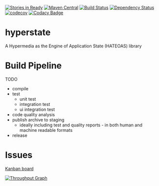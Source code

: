 [![Stories in Ready](https://badge.waffle.io/mountain-pass/hyperstate.png?label=ready&title=Ready)](https://waffle.io/mountain-pass/hyperstate)
[![Maven Central](https://maven-badges.herokuapp.com/maven-central/au.com.mountain-pass/hyperstate/badge.svg)](https://maven-badges.herokuapp.com/maven-central/au.com.mountain-pass/hyperstate)
[![Build Status](https://snap-ci.com/mountain-pass/hyperstate/branch/master/build_image)](https://snap-ci.com/mountain-pass/hyperstate/branch/master)
[![Dependency Status](https://www.versioneye.com/user/projects/57722af8143be6003a072886/badge.svg?style=flat-square)](https://www.versioneye.com/user/projects/57722af8143be6003a072886)
[![codecov](https://codecov.io/gh/mountain-pass/hyperstate/branch/master/graph/badge.svg)](https://codecov.io/gh/mountain-pass/hyperstate)
[![Codacy Badge](https://api.codacy.com/project/badge/Grade/90f8809f309e497c91e9a48cbcb4078b)](https://www.codacy.com/app/mountain-pass/hyperstate?utm_source=github.com&amp;utm_medium=referral&amp;utm_content=mountain-pass/hyperstate&amp;utm_campaign=Badge_Grade)

# hyperstate
A Hypermedia as the Engine of Application State (HATEOAS) library

# Build Pipeline

TODO

- compile
- test
    - unit test
    - integration test
    - ui integration test
- code quality analysis
- publish archive to staging
    - ideally including test and quality reports - in both human and machine readable formats
- release
    
# Issues

[Kanban board](https://waffle.io/mountain-pass/hyperstate)

[![Throughput Graph](https://graphs.waffle.io/mountain-pass/hyperstate/throughput.svg)](https://waffle.io/mountain-pass/hyperstate/metrics/throughput)

